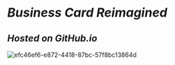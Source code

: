 
# ***Business Card Reimagined***
## ***Hosted on GitHub.io***

![efc46ef6-e872-4418-87bc-57f8bc13864d](https://github.com/user-attachments/assets/9e3205d3-0501-4928-8e51-e88af99425dd)






